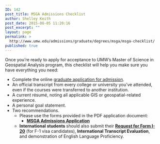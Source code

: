 ```yaml
---
ID: 142
post_title: MSGA Admissions Checklist
author: Shelley Keith
post_date: 2015-08-05 11:20:16
post_excerpt: ""
layout: page
permalink: >
  http://www.umw.edu/admissions/graduate/degrees/msga/msga-checklist/
published: true
---
```

Once you’re ready to apply for acceptance to UMW’s Master of Science in Geospatial Analysis program, this checklist will help you make sure you have everything you need:
<ul>
 	<li>Complete the online <a href="https://www.applyweb.com/umw/menu.html">graduate application for admission</a>.</li>
 	<li>An official transcript from every college or university you’ve attended, even if the courses were transferred to another institution.</li>
 	<li>A current résumé, noting all applicable GIS or geospatial-related experience.</li>
 	<li>A personal goal statement.</li>
 	<li>Two recommendations.
<ul>
 	<li>Please use the forms provided in the PDF application document:
<ul>
 	<li><a href="http://www.umw.edu/admissions/wp-content/uploads/sites/6/2015/08/MSGA-Application.pdf"><strong>MSGA Admissions Application</strong></a></li>
</ul>
</li>
 	<li><strong>International students</strong> should also submit their <a href="http://www.umw.edu/documents/document/request-for-form-i-20/"><strong>Request for Form I-20</strong></a> (for F-1 visa candidates), <strong>International Transcript Evaluation</strong>, and demonstration of English Language Proficiency.</li>
</ul>
</li>
</ul>